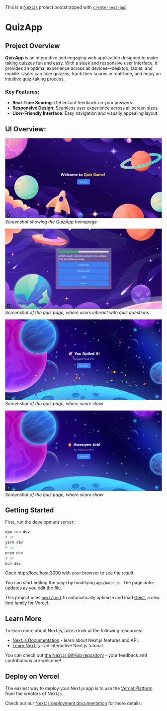 This is a [Next.js](https://nextjs.org) project bootstrapped with [`create-next-app`](https://github.com/vercel/next.js/tree/canary/packages/create-next-app).

# QuizApp

## Project Overview

**QuizApp** is an interactive and engaging web application designed to make taking quizzes fun and easy. With a sleek and responsive user interface, it provides an optimal experience across all devices—desktop, tablet, and mobile. Users can take quizzes, track their scores in real-time, and enjoy an intuitive quiz-taking process.

### Key Features:
- **Real-Time Scoring**: Get instant feedback on your answers.
- **Responsive Design**: Seamless user experience across all screen sizes.
- **User-Friendly Interface**: Easy navigation and visually appealing layout.

## UI Overview:
![Home Page](./screenshots/img1.png)  
_Screenshot showing the QuizApp homepage_

![Quiz Page](./screenshots/img2.png)  
_Screenshot of the quiz page, where users interact with quiz questions_

![Result Page](./screenshots/img3.png)  
_Screenshot of the quiz page, where score show_

![Result Page](./screenshots/img4.png)  
_Screenshot of the quiz page, where score show_


## Getting Started

First, run the development server:

```bash
npm run dev
# or
yarn dev
# or
pnpm dev
# or
bun dev
```

Open [http://localhost:3000](http://localhost:3000) with your browser to see the result.

You can start editing the page by modifying `app/page.js`. The page auto-updates as you edit the file.

This project uses [`next/font`](https://nextjs.org/docs/app/building-your-application/optimizing/fonts) to automatically optimize and load [Geist](https://vercel.com/font), a new font family for Vercel.

## Learn More

To learn more about Next.js, take a look at the following resources:

- [Next.js Documentation](https://nextjs.org/docs) - learn about Next.js features and API.
- [Learn Next.js](https://nextjs.org/learn) - an interactive Next.js tutorial.

You can check out [the Next.js GitHub repository](https://github.com/vercel/next.js) - your feedback and contributions are welcome!

## Deploy on Vercel

The easiest way to deploy your Next.js app is to use the [Vercel Platform](https://vercel.com/new?utm_medium=default-template&filter=next.js&utm_source=create-next-app&utm_campaign=create-next-app-readme) from the creators of Next.js.

Check out our [Next.js deployment documentation](https://nextjs.org/docs/app/building-your-application/deploying) for more details.

